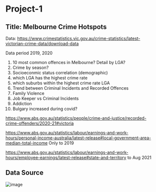 # Project-1
## Title: Melbourne Crime Hotspots

Data: https://www.crimestatistics.vic.gov.au/crime-statistics/latest-victorian-crime-data/download-data

Data period 2019, 2020

1) 10 most common offences in Melbourne? Detail by LGA?
2) Crime by season? 
3) Socioeconmic status correlation (demographic)
4) which LGA has the highest crime rate
5) which suburbs within the highest crime rate LGA
6) Trend between Criminal Incidents and Recorded Offences
7) Family Violence
8) Job Keeper vs Criminal Incidents
9) Addiction
10) Bulgary increased during covid?


https://www.abs.gov.au/statistics/people/crime-and-justice/recorded-crime-offenders/2020-21#victoria

https://www.abs.gov.au/statistics/labour/earnings-and-work-hours/personal-income-australia/latest-release#local-government-area-median-total-income
Only to 2019

https://www.abs.gov.au/statistics/labour/earnings-and-work-hours/employee-earnings/latest-release#state-and-territory
to Aug 2021

## Data Source 


![image](https://user-images.githubusercontent.com/97108762/159374868-a9f7b115-79f8-4b06-8a1c-9ed4c8bb1eae.png)

